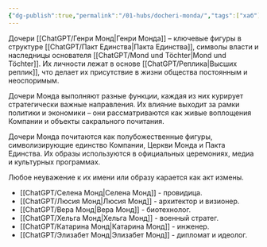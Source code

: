 ```yaml
---
{"dg-publish":true,"permalink":"/01-hubs/docheri-monda/","tags":["хаб"]}
---
```


Дочери [[ChatGPT/Генри Монд\|Генри Монда]] – ключевые фигуры в структуре [[ChatGPT/Пакт Единства\|Пакта Единства]], символы власти и наследницы основателя [[ChatGPT/Mond und Töchter\|Mond und Töchter]]. Их личности лежат в основе [[ChatGPT/Реплика\|Высших реплик]], что делает их присутствие в жизни общества постоянным и неоспоримым.

Дочери Монда выполняют разные функции, каждая из них курирует стратегически важные направления. Их влияние выходит за рамки политики и экономики – они рассматриваются как живые воплощения Компании и объекты сакрального почитания.

Дочери Монда почитаются как полубожественные фигуры, символизирующие единство Компании, Церкви Монда и Пакта Единства. Их образы используются в официальных церемониях, медиа и культурных программах.

Любое неуважение к их имени или образу карается как акт измены.

- [[ChatGPT/Селена Монд\|Селена Монд]] - провидица. 
- [[ChatGPT/Люсия Монд\|Люсия Монд]] - архитектор и визионер.
- [[ChatGPT/Вера Монд\|Вера Монд]] - биотехнолог.
- [[ChatGPT/Хельга Монд\|Хельга Монд]] - военный стратег.
- [[ChatGPT/Катарина Монд\|Катарина Монд]] - инженер.
- [[ChatGPT/Элизабет Монд\|Элизабет Монд]] - дипломат и идеолог.


